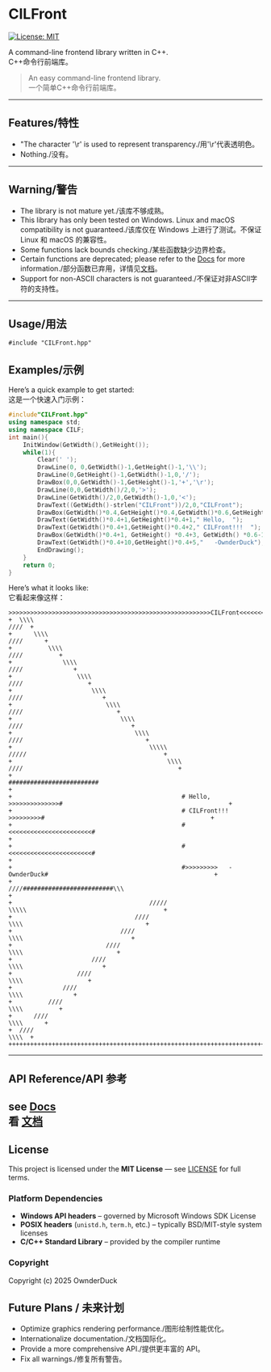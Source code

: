 # CILFront
[![License: MIT](https://img.shields.io/badge/License-MIT-yellow.svg)](https://opensource.org/licenses/MIT)

A command-line frontend library written in C++.\
C++命令行前端库。

> An easy command-line frontend library.\
> 一个简单C++命令行前端库。
---
## Features/特性
- "The character '\r' is used to represent transparency./用'\r'代表透明色。
- Nothing./没有。
---
## Warning/警告
- The library is not mature yet./该库不够成熟。
- This library has only been tested on Windows. Linux and macOS compatibility is not guaranteed./该库仅在 Windows 上进行了测试。不保证 Linux 和 macOS 的兼容性。
- Some functions lack bounds checking./某些函数缺少边界检查。
- Certain functions are deprecated; please refer to the [Docs](docs.md) for more information./部分函数已弃用，详情见[文档](docs.md)。
- Support for non-ASCII characters is not guaranteed./不保证对非ASCII字符的支持性。
---
## Usage/用法
`#include "CILFront.hpp"`
## Examples/示例
Here’s a quick example to get started:\
这是一个快速入门示例：
```cpp
#include"CILFront.hpp"
using namespace std;
using namespace CILF;
int main(){
	InitWindow(GetWidth(),GetHeight());
	while(1){
		Clear(' ');
		DrawLine(0, 0,GetWidth()-1,GetHeight()-1,'\\');
		DrawLine(0,GetHeight()-1,GetWidth()-1,0,'/');
		DrawBox(0,0,GetWidth()-1,GetHeight()-1,'+','\r');
		DrawLine(0,0,GetWidth()/2,0,'>');
		DrawLine(GetWidth()/2,0,GetWidth()-1,0,'<');
		DrawText((GetWidth()-strlen("CILFront"))/2,0,"CILFront");
		DrawBox(GetWidth()*0.4,GetHeight()*0.4,GetWidth()*0.6,GetHeight()*0.6,'#','>');
		DrawText(GetWidth()*0.4+1,GetHeight()*0.4+1," Hello,  ");
		DrawText(GetWidth()*0.4+1,GetHeight()*0.4+2," CILFront!!!  ");
		DrawBox(GetWidth()*0.4+1, GetHeight() *0.4+3, GetWidth() *0.6-1, GetHeight() * 0.4+4, '<', '<');
		DrawText(GetWidth()*0.4+10,GetHeight()*0.4+5,"   -OwnderDuck");
		EndDrawing();
	}
	return 0;
}
```
Here’s what it looks like:\
它看起来像这样：
```
>>>>>>>>>>>>>>>>>>>>>>>>>>>>>>>>>>>>>>>>>>>>>>>>>>>>>>>>CILFront<<<<<<<<<<<<<<<<<<<<<<<<<<<<<<<<<<<<<<<<<<<<<<<<<<<<<<<<
+  \\\\                                                                                                          ////  +
+      \\\\                                                                                                  ////      +
+          \\\\                                                                                          ////          +
+              \\\\                                                                                  ////              +
+                  \\\\                                                                          ////                  +
+                      \\\\                                                                  ////                      +
+                          \\\\                                                          ////                          +
+                              \\\\                                                  ////                              +
+                                  \\\\                                          ////                                  +
+                                      \\\\\                                /////                                      +
+                                           \\\\                        ////                                           +
+                                               #########################                                              +
+                                               # Hello,  >>>>>>>>>>>>>>#                                              +
+                                               # CILFront!!!  >>>>>>>>>#                                              +
+                                               #<<<<<<<<<<<<<<<<<<<<<<<#                                              +
+                                               #<<<<<<<<<<<<<<<<<<<<<<<#                                              +
+                                               #>>>>>>>>>   -OwnderDuck#                                              +
+                                           ////#########################\\\                                           +
+                                      /////                                \\\\\                                      +
+                                  ////                                          \\\\                                  +
+                              ////                                                  \\\\                              +
+                          ////                                                          \\\\                          +
+                      ////                                                                  \\\\                      +
+                  ////                                                                          \\\\                  +
+              ////                                                                                  \\\\              +
+          ////                                                                                          \\\\          +
+      ////                                                                                                  \\\\      +
+  ////                                                                                                          \\\\  +
++++++++++++++++++++++++++++++++++++++++++++++++++++++++++++++++++++++++++++++++++++++++++++++++++++++++++++++++++++++++
```
---
## API Reference/API 参考
see [Docs](docs.md)\
看 [文档](docs.md)
---
## License
This project is licensed under the **MIT License** — see [LICENSE](LICENSE) for full terms.
### Platform Dependencies
- **Windows API headers** – governed by Microsoft Windows SDK License  
- **POSIX headers** (`unistd.h`, `term.h`, etc.) – typically BSD/MIT-style system licenses  
- **C/C++ Standard Library** – provided by the compiler runtime
### Copyright
Copyright (c) 2025 OwnderDuck
## Future Plans / 未来计划
- Optimize graphics rendering performance./图形绘制性能优化。
- Internationalize documentation./文档国际化。
- Provide a more comprehensive API./提供更丰富的 API。
- Fix all warnings./修复所有警告。
